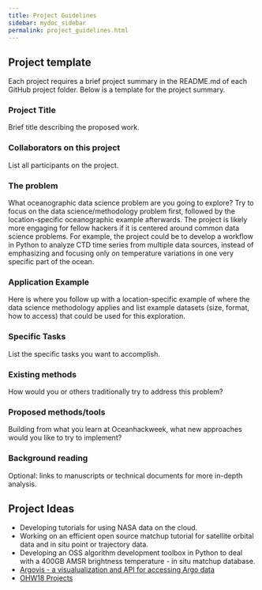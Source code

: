 ```yaml
---
title: Project Guidelines
sidebar: mydoc_sidebar
permalink: project_guidelines.html
---
```


## Project template
Each project requires a brief project summary in the README.md of each GitHub project folder. Below is a template for the project summary.

### Project Title

Brief title describing the proposed work.

### Collaborators on this project

List all participants on the project.

### The problem

What oceanographic data science problem are you going to explore? Try to focus on the data science/methodology problem first, followed by the location-specific oceanographic example afterwards. The project is likely more engaging for fellow hackers if it is centered around common data science problems. For example, the project could be to develop a workflow in Python to analyze CTD time series from multiple data sources, instead of emphasizing and focusing only on temperature variations in one very specific part of the ocean.

### Application Example

Here is where you follow up with a location-specific example of where the data science methodology applies and list example datasets (size, format, how to access) that could be used for this exploration.

### Specific Tasks

List the specific tasks you want to accomplish.

### Existing methods

How would you or others traditionally try to address this problem?

### Proposed methods/tools

Building from what you learn at Oceanhackweek, what new approaches would you like to try to implement?

### Background reading

Optional: links to manuscripts or technical documents for more in-depth analysis.


## Project Ideas
* Developing tutorials for using NASA data on the cloud.
* Working on an efficient open source matchup tutorial for satellite orbital data and in situ point or trajectory data.
* Developing an OSS algorithm development toolbox in Python to deal with a 400GB AMSR brightness temperature - in situ matchup database.
* [Argovis - a visualualization and API for accessing Argo data](https://argovis.colorado.edu/ng/home)
* [OHW18 Projects](https://oceanhackweek.github.io/projects.html)

